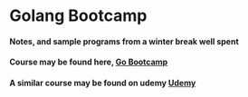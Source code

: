 <h1>Golang Bootcamp</h1>

<h4> Notes, and sample programs from a winter break well spent </h4>

<h4> Course may be found here, <a href="https://www.golang-book.com/">Go Bootcamp</a> </h4>

<h4> A similar course may be found on udemy <a href="https://www.udemy.com/learn-how-to-code/">Udemy</a> </h4>
